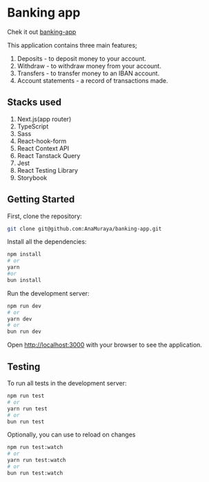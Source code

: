 # Banking app

Chek it out [banking-app](https://banking-app-git-main-anamurayas-projects.vercel.app/)

This application contains three main features;

1. Deposits - to deposit money to your account.
2. Withdraw - to withdraw money from your account.
3. Transfers - to transfer money to an IBAN account.
4. Account statements - a record of transactions made.

## Stacks used

1. Next.js(app router)
2. TypeScript
3. Sass
4. React-hook-form
5. React Context API
6. React Tanstack Query
7. Jest
8. React Testing Library
9. Storybook

## Getting Started

First, clone the repository:

```bash
git clone git@github.com:AnaMuraya/banking-app.git
```

Install all the dependencies:

```bash
npm install
# or
yarn
#or
bun install
```

Run the development server:

```bash
npm run dev
# or
yarn dev
# or
bun run dev
```

Open [http://localhost:3000](http://localhost:3000) with your browser to see the application.

## Testing

To run all tests in the development server:

```bash
npm run test
# or
yarn run test
# or
bun run test
```

Optionally, you can use to reload on changes

```bash
npm run test:watch
# or
yarn run test:watch
# or
bun run test:watch
```
